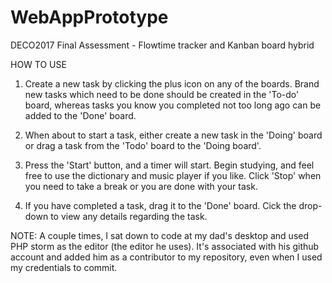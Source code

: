 # WebAppPrototype
DECO2017 Final Assessment - Flowtime tracker and Kanban board hybrid

HOW TO USE

1. Create a new task by clicking the plus icon on any of the boards. Brand new tasks which need to be done should be created in the 'To-do' board, whereas tasks you know you completed not too long ago can be added to the 'Done' board.

2. When about to start a task, either create a new task in the 'Doing' board or drag a task from the 'Todo' board to the 'Doing board'.

3. Press the 'Start' button, and a timer will start. Begin studying, and feel free to use the dictionary and music player if you like. Click 'Stop' when you need to
take a break or you are done with your task.

4. If you have completed a task, drag it to the 'Done' board. Cick the drop-down to view any details regarding the task.



NOTE: A couple times, I sat down to code at my dad's desktop and used PHP storm as the editor (the editor he uses). It's associated with his github account and added him as a contributor to my repository, even when I used my credentials to commit.

